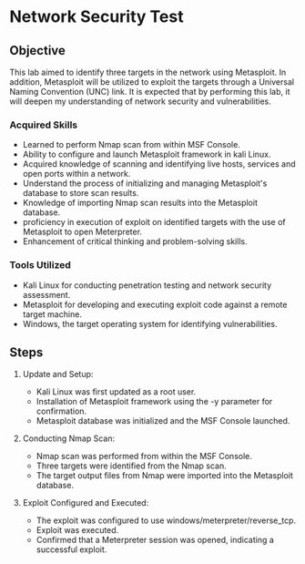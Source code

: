 # Network Security Test 

## Objective 

This lab aimed to identify three targets in the network using Metasploit. In addition, Metasploit will be utilized to exploit the targets through a Universal Naming Convention (UNC) link. It is expected that by performing this lab, it will deepen my understanding of network security and vulnerabilities.

### Acquired Skills

- Learned to perform Nmap scan from within MSF Console.
- Ability to configure and launch Metasploit framework in kali Linux.
- Acquired knowledge of scanning and identifying live hosts, services and open ports within a network.
- Understand the process of initializing and managing Metasploit's database to store scan results.
- Knowledge of importing Nmap scan results into the Metasploit database.
- proficiency in execution of exploit on identified targets with the use of Metasploit to open Meterpreter.
- Enhancement of critical thinking and problem-solving skills.

### Tools Utilized

- Kali Linux for conducting penetration testing and network security assessment.
- Metasploit for developing and executing exploit code against a remote target machine.
- Windows, the target operating system for identifying vulnerabilities.

## Steps
1. Update and Setup:

    - Kali Linux was first updated as a root user.
    - Installation of Metasploit framework using the -y parameter for confirmation.
    - Metasploit database was initialized and the MSF Console launched.


2. Conducting Nmap Scan:
   - Nmap scan was performed from within the MSF Console.
   - Three targets were identified from the Nmap scan.
   - The target output files from Nmap were imported into the Metasploit database.

3. Exploit Configured and Executed:
   - The exploit was configured to use windows/meterpreter/reverse_tcp.
   - Exploit was executed.
   - Confirmed that a Meterpreter session was opened, indicating a successful exploit.



 

